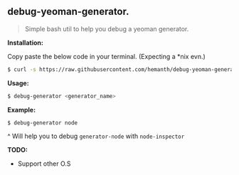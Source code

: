 ## debug-yeoman-generator.
> Simple bash util to help you debug a yeoman generator.


__Installation:__

Copy paste the below code in your terminal. (Expecting a *nix evn.)

```sh
$ curl -s https://raw.githubusercontent.com/hemanth/debug-yeoman-generator/master/debug-generator.sh > /usr/local/bin/debug-generator; chmod a+x /usr/local/bin/debug-generator
```
__Usage:__

```sh
$ debug-generator <generator_name>
```

__Example:__

```sh
$ debug-generator node
```

^ Will help you to debug `generator-node` with `node-inspector`

__TODO:__

* Support other O.S
